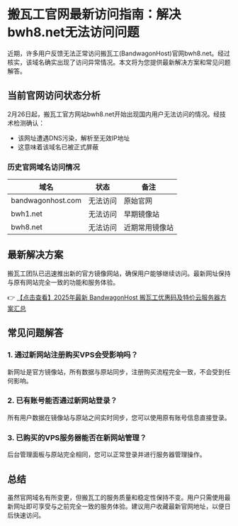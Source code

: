 # 搬瓦工官网最新访问指南：解决bwh8.net无法访问问题

近期，许多用户反馈无法正常访问搬瓦工(BandwagonHost)官网bwh8.net。经过核实，该域名确实出现了访问异常情况。本文将为您提供最新解决方案和常见问题解答。

## 当前官网访问状态分析

2月26日起，搬瓦工官方网站bwh8.net开始出现国内用户无法访问的情况。经技术检测确认：

- 该网址遭遇DNS污染，解析至无效IP地址
- 这意味着该域名已被正式屏蔽

### 历史官网域名访问情况

| 域名 | 状态 | 备注 |
|------|------|------|
| bandwagonhost.com | 无法访问 | 原始官网 |
| bwh1.net | 无法访问 | 早期镜像站 |
| bwh8.net | 无法访问 | 近期常用镜像站 |

## 最新解决方案

搬瓦工团队已迅速推出新的官方镜像网站，确保用户能够继续访问。最新网址保持与原有网站完全一致的功能和服务体验。

👉 [【点击查看】2025年最新 BandwagonHost 搬瓦工优惠码及特价云服务器方案汇总](https://bit.ly/banwagon)

## 常见问题解答

### 1. 通过新网站注册购买VPS会受影响吗？
新网址是官方镜像站，所有数据与原站同步，注册购买流程完全一致，不会受到任何影响。

### 2. 已有账号能否通过新网站登录？
所有用户数据在镜像站与原站之间实时同步，您可以使用原有账号信息直接登录。

### 3. 已购买的VPS服务器能否在新网站管理？
后台管理面板与原站完全相同，您可以正常登录并进行服务器管理操作。

## 总结

虽然官网域名有所变更，但搬瓦工的服务质量和稳定性保持不变。用户只需使用最新网址即可享受与之前完全一致的服务体验。建议用户收藏最新官网地址，以便日后快速访问。